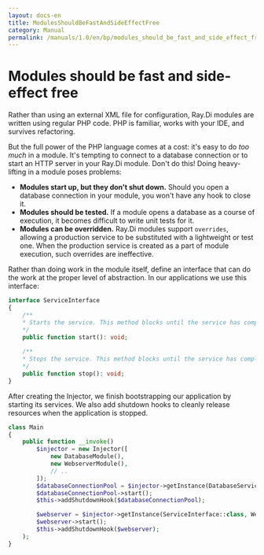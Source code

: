 ```yaml
---
layout: docs-en
title: ModulesShouldBeFastAndSideEffectFree
category: Manual
permalink: /manuals/1.0/en/bp/modules_should_be_fast_and_side_effect_free.html
---
```

# Modules should be fast and side-effect free

Rather than using an external XML file for configuration, Ray.Di modules are written using regular PHP code. PHP is familiar, works with your IDE, and survives refactoring.

But the full power of the PHP language comes at a cost: it's easy to do _too much_ in a module. It's tempting to connect to a database connection or to start an HTTP server in your Ray.Di module. Don't do this! Doing heavy-lifting in a module poses problems:

*   **Modules start up, but they don't shut down.** Should you open a database connection in your module, you won't have any hook to close it.
*   **Modules should be tested.** If a module opens a database as a course of execution, it becomes difficult to write unit tests for it.
*   **Modules can be overridden.** Ray.Di modules support `overrides`, allowing a production service to be substituted with a lightweight or test one. When the production service is created as a part of module execution, such overrides are ineffective.

Rather than doing work in the module itself, define an interface that can do the work at the proper level of abstraction. In our applications we use this interface:

```php
interface ServiceInterface
{
    /**
    * Starts the service. This method blocks until the service has completely started.
    */
    public function start(): void;
    
    /**
    * Stops the service. This method blocks until the service has completely shut down.
    */
    public function stop(): void;
}
```

After creating the Injector, we finish bootstrapping our application by starting its services. We also add shutdown hooks to cleanly release resources when the application is stopped.

```php
class Main
{
    public function __invoke()
        $injector = new Injector([
            new DatabaseModule(),
            new WebserverModule(),
            // ..
        ]);
        $databaseConnectionPool = $injector->getInstance(DatabaseService::class, Service::class);
        $databaseConnectionPool->start();
        $this->addShutdownHook($databaseConnectionPool);

        $webserver = $injector->getInstance(ServiceInterface::class, WebserverService::class);
        $webserver->start();
        $this->addShutdownHook($webserver);
    );
}
```
